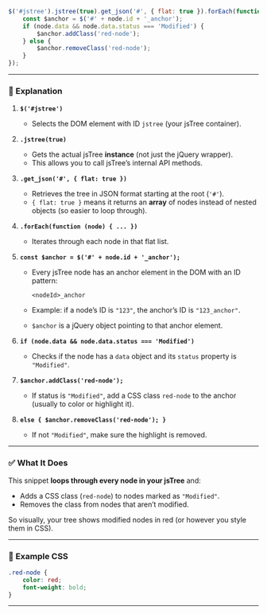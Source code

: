 

```javascript
$('#jstree').jstree(true).get_json('#', { flat: true }).forEach(function (node) {
    const $anchor = $('#' + node.id + '_anchor');
    if (node.data && node.data.status === 'Modified') {
        $anchor.addClass('red-node');
    } else {
        $anchor.removeClass('red-node');
    }
});
```

---

### 🔎 Explanation

1. **`$('#jstree')`**

   * Selects the DOM element with ID `jstree` (your jsTree container).

2. **`.jstree(true)`**

   * Gets the actual jsTree **instance** (not just the jQuery wrapper).
   * This allows you to call jsTree’s internal API methods.

3. **`.get_json('#', { flat: true })`**

   * Retrieves the tree in JSON format starting at the root (`'#'`).
   * `{ flat: true }` means it returns an **array** of nodes instead of nested objects (so easier to loop through).

4. **`.forEach(function (node) { ... })`**

   * Iterates through each node in that flat list.

5. **`const $anchor = $('#' + node.id + '_anchor');`**

   * Every jsTree node has an anchor element in the DOM with an ID pattern:

     ```
     <nodeId>_anchor
     ```
   * Example: if a node’s ID is `"123"`, the anchor’s ID is `"123_anchor"`.
   * `$anchor` is a jQuery object pointing to that anchor element.

6. **`if (node.data && node.data.status === 'Modified')`**

   * Checks if the node has a `data` object and its `status` property is `"Modified"`.

7. **`$anchor.addClass('red-node');`**

   * If status is `"Modified"`, add a CSS class `red-node` to the anchor (usually to color or highlight it).

8. **`else { $anchor.removeClass('red-node'); }`**

   * If not `"Modified"`, make sure the highlight is removed.

---

### ✅ What It Does

This snippet **loops through every node in your jsTree** and:

* Adds a CSS class (`red-node`) to nodes marked as `"Modified"`.
* Removes the class from nodes that aren’t modified.

So visually, your tree shows modified nodes in red (or however you style them in CSS).

---

### 🎨 Example CSS

```css
.red-node {
    color: red;
    font-weight: bold;
}
```

---
